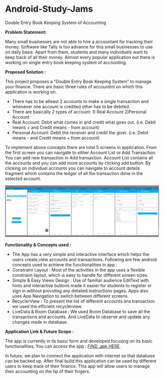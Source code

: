 # Android-Study-Jams

Double Entry Book Keeping System of Accounting

<b> Problem Statement: </b>

Many small businesses are not able to hire a accountant for tracking their money. Software like Tally is too advance for this small businesses to use on daily basis. Apart from them, students and many individuels want to keep track of all their money. Almost every popular application out there is working on single entry book keeping system of accounting. 

<b> Proposed Solution : </b>

This project proposes a “Double Entry Book Keeping System” to manage your finance. There are basic three rules of accountint on which this application is working on.
- There has to be atleast 2 accounts to make a single transaction and whenever one account is credited other has to be debited.
- There are basically 2 types of account: 1) Real Account 2)Personal Account
- Real Account: Debit what comes in and credit what goes out. (i.e. Debit means + and Credit means - from account)
- Personal Account: Debit the receiver and credit the giver. (i.e. Debit means - and Credit means + from account)

To implement above concepts there are total 5 screens in application. From the first screen you can navigate to either Account List or Add Transaction. You can add new transaction in Add transaction. Account List contains all the accounts and you can add more accounts by clicking add button. By clicking on individuel accounts you can navigate to account details fragment which contains the ledger of all the transaction done in the selected account.

<img width="1500" alt="sampleimages" src="Images/ASJ SS .png">

<b> Functionality & Concepts used : </b>

- The App has a very simple and interactive interface which helps the users create,view accounts and transactions. Following are few android concepts used to achieve the functionalities in app :
- Constraint Layout : Most of the activities in the app uses a flexible constraint layout, which is easy to handle for different screen sizes.
- Simple & Easy Views Design : Use of familiar audience EditText with hints and interactive buttons made it easier for students to register or sign in without providing any detailed instructions pages. Apps also uses App Navigation to switch between different screens.
- RecyclerView : To present the list of different accounts ans transaction we used the efficient recyclerview.
- LiveData & Room Database : We used Room Database to save all the transactions and accounts. And LiveData to observe and update any changes made in database.


<b> Application Link & Future Scope : </b>

The app is currently in its basic form and developed focusing on its basic functionalities, You can access the app : [FIND .apk HERE](https://github.com/AKshattrived/Android-Study-Jams/edit/master/README.md).

In future, we plan to connect the application with internet so that database can be backed up. After final build this application can be used by different users to keep track of their finance. This app will allow users to manage their accounting on the tip of their fingers.

